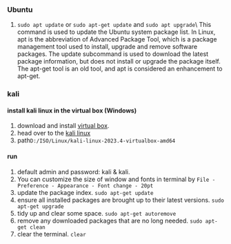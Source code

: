 ### Ubuntu

1. `sudo apt update` or `sudo apt-get update` and `sudo apt upgrade`\\
This command is used to update the Ubuntu system package list. In Linux, apt is the abbreviation of Advanced Package Tool, which is a package management tool used to install, upgrade and remove software packages. The update subcommand is used to download the latest package information, but does not install or upgrade the package itself.
The apt-get tool is an old tool, and apt is considered an enhancement to apt-get.

### kali

#### install kali linux in the virtual box (Windows)

1. download and install [virtual box](https://www.virtualbox.org/wiki/Downloads).
2. head over to the [kali linux](https://www.kali.org/get-kali/#kali-virtual-machines)
3. path`D:/ISO/Linux/kali-linux-2023.4-virtualbox-amd64`

#### run

1. default admin and password: kali & kali.
2. You can customize the size of window and fonts in terminal by
`File - Preference - Appearance - Font change - 20pt`
3. update the package index.
`sudo apt-get update`
4. ensure all installed packages are brought up to their latest versions.
`sudo apt-get upgrade`
5. tidy up and clear some space.
`sudo apt-get autoremove`
6. remove any downloaded packages that are no long needed.
`sudo apt-get clean`
7. clear the terminal.
`clear`
